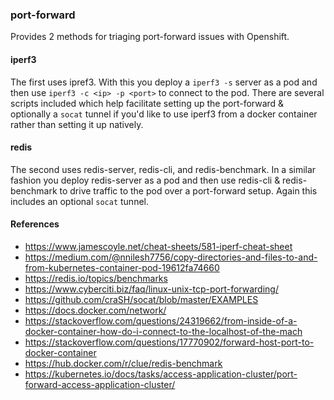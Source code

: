 ### port-forward
Provides 2 methods for triaging port-forward issues with Openshift. 

#### iperf3
The first uses ipref3. With this you deploy a `iperf3 -s` server as a pod and then use `iperf3 -c <ip> -p <port>` to connect to the pod. There are several scripts included which help facilitate setting up the port-forward & optionally a `socat` tunnel if you'd like to use iperf3 from a docker container rather than setting it up natively.

#### redis
The second uses redis-server, redis-cli, and redis-benchmark. In a similar fashion you deploy redis-server as a pod and then use redis-cli & redis-benchmark to drive traffic to the pod over a port-forward setup. Again this includes an optional `socat` tunnel.

#### References
* https://www.jamescoyle.net/cheat-sheets/581-iperf-cheat-sheet
* https://medium.com/@nnilesh7756/copy-directories-and-files-to-and-from-kubernetes-container-pod-19612fa74660
* https://redis.io/topics/benchmarks
* https://www.cyberciti.biz/faq/linux-unix-tcp-port-forwarding/
* https://github.com/craSH/socat/blob/master/EXAMPLES
* https://docs.docker.com/network/
* https://stackoverflow.com/questions/24319662/from-inside-of-a-docker-container-how-do-i-connect-to-the-localhost-of-the-mach
* https://stackoverflow.com/questions/17770902/forward-host-port-to-docker-container
* https://hub.docker.com/r/clue/redis-benchmark
* https://kubernetes.io/docs/tasks/access-application-cluster/port-forward-access-application-cluster/
